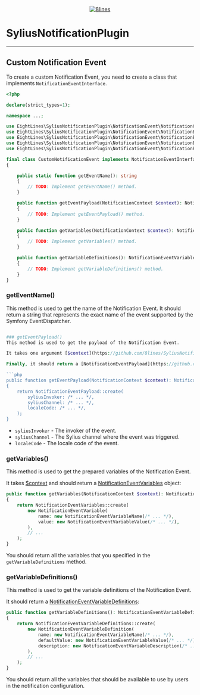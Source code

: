 <p align="center">
    <a href="https://8lines.io">
        <img alt="8lines" src="https://8lines-static.s3.eu-central-1.amazonaws.com/open-source-logo-main.png">
    </a>
</p>

# SyliusNotificationPlugin

--- 

## Custom Notification Event
To create a custom Notification Event, you need to create a class that implements `NotificationEventInterface`.

```php
<?php

declare(strict_types=1);

namespace ...;

use EightLines\SyliusNotificationPlugin\NotificationEvent\NotificationContext;
use EightLines\SyliusNotificationPlugin\NotificationEvent\NotificationEventInterface;
use EightLines\SyliusNotificationPlugin\NotificationEvent\NotificationEventPayload;
use EightLines\SyliusNotificationPlugin\NotificationEvent\NotificationEventVariableDefinitions;
use EightLines\SyliusNotificationPlugin\NotificationEvent\NotificationEventVariables;

final class CustomNotificationEvent implements NotificationEventInterface
{

    public static function getEventName(): string
    {
        // TODO: Implement getEventName() method.
    }

    public function getEventPayload(NotificationContext $context): NotificationEventPayload
    {
        // TODO: Implement getEventPayload() method.
    }

    public function getVariables(NotificationContext $context): NotificationEventVariables
    {
        // TODO: Implement getVariables() method.
    }

    public function getVariableDefinitions(): NotificationEventVariableDefinitions
    {
        // TODO: Implement getVariableDefinitions() method.
    }
}
```

### getEventName()
This method is used to get the name of the Notification Event.
It should return a string that represents the exact name of the event supported by the Symfony EventDispatcher.

```php

### getEventPayload()
This method is used to get the payload of the Notification Event.

It takes one argument [$context](https://github.com/8lines/SyliusNotificationsPlugin/blob/main/src/NotificationEvent/NotificationContext.php) that contains event name and event subject.

Finally, it should return a [NotificationEventPayload](https://github.com/8lines/SyliusNotificationsPlugin/blob/main/src/NotificationEvent/NotificationEventPayload.php) object:

```php
public function getEventPayload(NotificationContext $context): NotificationEventPayload
{
    return NotificationEventPayload::create(
        syliusInvoker: /* ... */,
        syliusChannel: /* ... */,
        localeCode: /* ... */,
    );
}
```

- `syliusInvoker` - The invoker of the event.
- `syliusChannel` - The Sylius channel where the event was triggered.
- `localeCode` - The locale code of the event.

### getVariables()
This method is used to get the prepared variables of the Notification Event.

It takes [$context](https://github.com/8lines/SyliusNotificationsPlugin/blob/main/src/NotificationEvent/NotificationContext.php) and should return a [NotificationEventVariables](https://github.com/8lines/SyliusNotificationsPlugin/blob/main/src/NotificationEvent/NotificationEventVariables.php) object:

```php
public function getVariables(NotificationContext $context): NotificationEventVariables
{
    return NotificationEventVariables::create(
        new NotificationEventVariable(
            name: new NotificationEventVariableName(/* ... */),
            value: new NotificationEventVariableValue(/* ... */),
        ),
        // ...
    );
}
```

You should return all the variables that you specified in the `getVariableDefinitions` method.

### getVariableDefinitions()
This method is used to get the variable definitions of the Notification Event.

It should return a [NotificationEventVariableDefinitions](https://github.com/8lines/SyliusNotificationsPlugin/blob/main/src/NotificationEvent/NotificationEventVariableDefinitions.php):

```php
public function getVariableDefinitions(): NotificationEventVariableDefinitions
{
    return NotificationEventVariableDefinitions::create(
        new NotificationEventVariableDefinition(
            name: new NotificationEventVariableName(/* ... */),
            defaultValue: new NotificationEventVariableValue(/* ... */),
            description: new NotificationEventVariableDescription(/* ... */),
        ),
        // ...
    );
}
```

You should return all the variables that should be available to use by users in the notification configuration.
